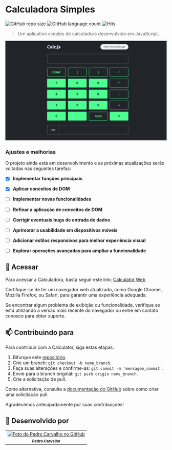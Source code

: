 
# Calculadora Simples

![GitHub repo size](https://img.shields.io/github/repo-size/pedrocarvh/calculator?style=for-the-badge)
![GitHub language count](https://img.shields.io/github/languages/count/pedrocarvh/calculator?style=for-the-badge)
![Hits](https://hits.dwyl.com/pedrocarvh/calculator.svg)




> Um aplicativo simples de calculadora desenvolvido em JavaScript.
> 
![Calculadora](https://github.com/pedrocarvh/calculator/blob/main/images/Calculadora.png)

### Ajustes e melhorias

O projeto ainda está em desenvolvimento e as próximas atualizações serão voltadas nas seguintes tarefas:

- [x]  **Implementar funções principais**
- [x]  **Aplicar conceitos de DOM**
- [ ]  **Implementar novas funcionalidades**
- [ ]  **Refinar a aplicação de conceitos de DOM**
- [ ]  **Corrigir eventuais bugs de entrada de dados**
- [ ]  **Aprimorar a usabilidade em dispositivos móveis**
- [ ]  **Adicionar estilos responsivos para melhor experiência visual**
- [ ]  **Explorar operações avançadas para ampliar a funcionalidade**



## 🚀 Acessar <Calculadora>

Para acessar a Calculadora, basta seguir este link: [Calculator Web](https://pedrocarvh-calculator.netlify.app/)

Certifique-se de ter um navegador web atualizado, como Google Chrome, Mozilla Firefox, ou Safari, para garantir uma experiência adequada.

Se encontrar algum problema de exibição ou funcionalidade, verifique se está utilizando a versão mais recente do navegador ou entre em contato conosco para obter suporte.


## 📫 Contribuindo para <Calculadora>

Para contribuir com a Calculator, siga estas etapas:

1. Bifurque este [repositório](https://github.com/pedrocarvh/calculator).
2. Crie um branch: `git checkout -b nome_branch`.
3. Faça suas alterações e confirme-as: `git commit -m 'mensagem_commit'`.
4. Envie para o branch original: `git push origin nome_branch`.
5. Crie a solicitação de pull.

Como alternativa, consulte a [documentação do GitHub](https://docs.github.com/pt/free-pro-team@latest/github/collaborating-with-issues-and-pull-requests/about-pull-requests) sobre como criar uma solicitação pull.

Agradecemos antecipadamente por suas contribuições!

## 🤝 Desenvolvido por

<table>
  <tr>
    <td align="center">
      <a href="https://github.com/pedrocarvh" title="Perfil do Pedro Carvalho no GitHub">
        <img src="https://avatars.githubusercontent.com/u/74374314" width="100px;" alt="Foto do Pedro Carvalho no GitHub"/><br>
        <sub>
          <b>Pedro Carvalho</b>
        </sub>
      </a>
    </td>
  </tr>
</table>

